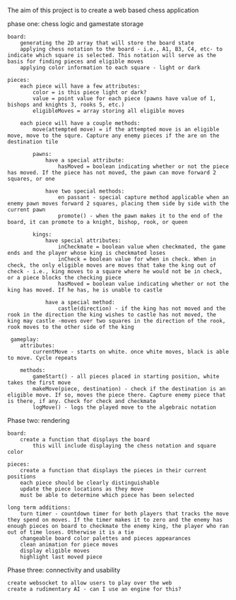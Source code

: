 The aim of this project is to create a web based chess application


phase one: chess logic and gamestate storage

    board: 
        generating the 2D array that will store the board state
        applying chess notation to the board - i.e., A1, B3, C4, etc- to indicate which square is selected. This notation will serve as the basis for finding pieces and eligible moves
        applying color information to each square - light or dark

    pieces:
        each piece will have a few attributes:
            color = is this piece light or dark?
            value = point value for each piece (pawns have value of 1, bishops and knights 3, rooks 5, etc.)
            eligibleMoves = array storing all eligible moves

        each piece will have a couple methods:
            move(attempted move) = if the attempted move is an eligible move, move to the squre. Capture any enemy pieces if the are on the destination tile

            pawns:
                have a special attribute:
                    hasMoved = boolean indicating whether or not the piece has moved. If the piece has not moved, the pawn can move forward 2 squares, or one

                have two special methods:
                    en passant - special capture method applicable when an enemy pawn moves forward 2 squares, placing them side by side with the current pawn
                    promote() - when the pawn makes it to the end of the board, it can promote to a knight, bishop, rook, or queen

            kings: 
                have special attributes:
                    inCheckmate = boolean value when checkmated, the game ends and the player whose king is checkmated loses
                    inCheck = boolean value for when in check. When in check, the only eligible moves are moves that take the king out of check - i.e., king moves to a square where he would not be in check, or a piece blocks the checking piece
                    hasMoved = boolean value indicating whether or not the king has moved. If he has, he is unable to castle

                have a special method:
                    castle(direction) - if the king has not moved and the rook in the direction the king wishes to castle has not moved, the king may castle -moves over two squares in the direction of the rook, rook moves to the other side of the king

     gameplay:
        attributes:
            currentMove - starts on white. once white moves, black is able to move. Cycle repeats

        methods:   
            gameStart() - all pieces placed in starting position, white takes the first move
            makeMove(piece, destination) - check if the destination is an eligible move. If so, moves the piece there. Capture enemy piece that is there, if any. Check for check and checkmate
            logMove() - logs the played move to the algebraic notation

Phase two: rendering

    board:
        create a function that displays the board
            this will include displaying the chess notation and square color

    pieces:
        create a function that displays the pieces in their current positions
        each piece should be clearly distinguishable
        update the piece locations as they move
        must be able to determine which piece has been selected

    long term additions:
        turn timer - countdown timer for both players that tracks the move they spend on moves. If the timer makes it to zero and the enemy has enough pieces on board to checkmate the enemy king, the player who ran out of time loses. Otherwise it is a tie
        changeable board color palettes and pieces appearances
        clean animation for piece moves
        display eligible moves
        highlight last moved piece

Phase three: connectivity and usability

    create websocket to allow users to play over the web
    create a rudimentary AI - can I use an engine for this?